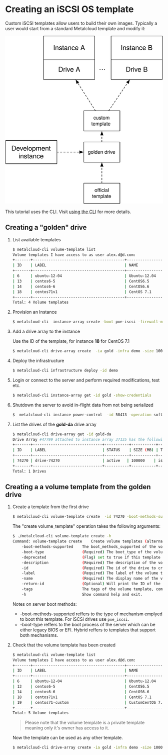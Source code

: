 # Creating an iSCSI OS template

Custom iSCSI templates allow users to build their own images. Typically a user would start from a standard Metalcloud template and modify it:

![](/assets/advanced/creating_custom_template1.svg)

This tutorial uses the CLI. Visit [using the CLI](/guides/using_the_cli) for more details.

## Creating a "golden" drive

1. List available templates

	```bash
	$ metalcloud-cli volume-template list
	Volume templates I have access to as user alex.d@d.com:
	+-------+-----------------------------------------+----------------------------------+-------+---------------------------+-----------+
	| ID    | LABEL                                   | NAME                             | SIZE  | STATUS                    | FLAGS     |
	+-------+-----------------------------------------+----------------------------------+-------+---------------------------+-----------+
	| 6     | ubuntu-12-04                            | Ubuntu-12.04                     | 40960 | deprecated_deny_provision |           |
	| 13    | centos6-5                               | CentOS6.5                        | 40960 | deprecated_allow_expand   |           |
	| 14    | centos6-6                               | CentOS6.6                        | 41000 | deprecated_allow_expand   |           |
	| 18    | centos71v1                              | CentOS 7.1                       | 40960 | deprecated_allow_expand   |           |
	+-------+-----------------------------------------+----------------------------------+-------+---------------------------+-----------+
	Total: 4 Volume templates
	```

2. Provision an Instance 


	```bash
	$ metalcloud-cli  instance-array create -boot pxe-iscsi -firewall-management-disabled -infra demo -instance-count 1 -label gold
	```
3. Add a drive array to the instance

	Use the ID of the template, for instance **18** for CentOS 7.1

	```bash
	$ metalcloud-cli drive-array create  -ia gold -infra demo -size 100000 -label gold-da -template 18
	```

4. Deploy the infrastructure

	```bash
	$ metalcloud-cli infrastructure deploy -id demo
	```

5. Login or connect to the server and perform required modifications, test etc.

	```bash
	$ metalcloud-cli instance-array get -id gold -show-credentials
	```

6. Shutdown the server to avoid in-flight data from not being serialized
	```bash
	$  metalcloud-cli instance power-control  -id 58413 -operation soft
	```

7. List the drives of the **gold-da** drive array

	```bash
	$ metalcloud-cli drive-array get -id gold-da
	Drive Array #47799 attached to instance array 37135 has the following drives:
	+-------+-------------------------------+-----------+-----------+-----------+-------------------------------+--------------------------+--------------------------+
	| ID    | LABEL                         | STATUS    | SIZE (MB) | TYPE      | ATTACHED TO                   | TEMPLATE                 | DETAILS                  |
	+-------+-------------------------------+-----------+-----------+-----------+-------------------------------+--------------------------+--------------------------+
	| 74270 | drive-74270                   | active   | 100000    | iscsi_ssd | instance-58413                |                          | none  none               |
	+-------+-------------------------------+-----------+-----------+-----------+-------------------------------+--------------------------+--------------------------+
	Total: 1 Drives
	```


## Creating a a volume template from the golden drive

1. Create a template from the first drive

	```bash
	$ metalcloud-cli volume-template create  -id 74270 -boot-methods-supported pxe-iscsi -boot-type hybrid -label "centos7.1-custom" -description "Custom 7.1 template" -name "Custom Centos 7.1"
	```

	The "create volume_template" operation takes the following arguments:
	```bash
	$ ./metalcloud-cli volume-template create -h
	Command: volume-template create    Create volume templates (alternatively use "new vt")
		-boot-methods-supported    The boot_methods_supported of the volume template. Defaults to 'pxe_iscsi'.
		-boot-type                 (Required) The boot_type of the volume template. Possible values: 'uefi_only','legacy_only','hybrid' 
		-deprecated                (Flag) set to true if this template is deprecated
		-description               (Required) The description of the volume template
		-id                        (Required) The id of the drive to create the volume template from
		-label                     (Required) The label of the volume template
		-name                      (Required) The display name of the volume template
		-return-id                 (Optional) Will print the ID of the created Drive Array. Useful for automating tasks.
		-tags                      The tags of the volume template, comma separated.
		-h                         Show command help and exit.
	```
	Notes on server boot methods:
	* -boot-methods-supported reffers to the type of mechanism emplyed to boot this template. For iSCSi drives use `pxe_iscsi`.
	* -boot-type reffers to the boot process of the server which can be either legacy BIOS or EFI. Hybrid reffers to templates that support both mechanisms.

2. Check that the volume template has been created

	```bash
	$ metalcloud-cli volume-template list
	Volume templates I have access to as user alex.d@d.com:
	+-------+-----------------------------------------+----------------------------------+-------+---------------------------+-----------+
	| ID    | LABEL                                   | NAME                             | SIZE  | STATUS                    | FLAGS     |
	+-------+-----------------------------------------+----------------------------------+-------+---------------------------+-----------+
	| 6     | ubuntu-12-04                            | Ubuntu-12.04                     | 40960 | deprecated_deny_provision |           |
	| 13    | centos6-5                               | CentOS6.5                        | 40960 | deprecated_allow_expand   |           |
	| 14    | centos6-6                               | CentOS6.6                        | 41000 | deprecated_allow_expand   |           |
	| 18    | centos71v1                              | CentOS 7.1                       | 40960 | deprecated_allow_expand   |           |
	| 19    | centos71-custom                         | CustomCentOS 7.1                 | 40960 | deprecated_allow_expand   |           |
	+-------+-----------------------------------------+----------------------------------+-------+---------------------------+-----------+
	Total: 5 Volume templates
	```
	> Please note that the volume template is a private template meaning only it's owner has access to it.

	Now the template can be used as any other template.

	```bash
	$ metalcloud-cli drive-array create -ia gold -infra demo -size 100000 -label gold-da -template 19
	```

